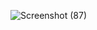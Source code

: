 ![Screenshot (87)](https://github.com/user-attachments/assets/318f2462-3738-4b55-88f9-f6c7ae9c96a2)
